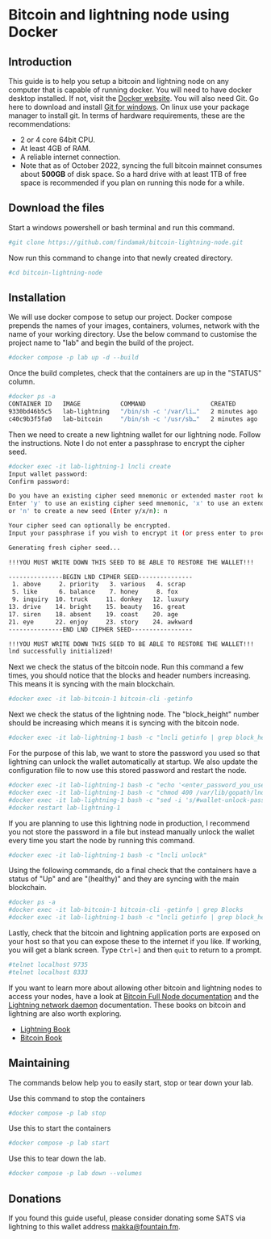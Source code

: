 # Bitcoin and lightning node using Docker 

## Introduction
This guide is to help you setup a bitcoin and lightning node on any computer that is capable of running docker. You will need to have docker desktop installed. If not, visit the [Docker website](https://www.docker.com/). You will also need Git. Go here to download and install [Git for windows](https://gitforwindows.org/). On linux use your package manager to install git. In terms of hardware requirements, these are the recommendations:
* 2 or 4 core 64bit CPU.
* At least 4GB of RAM.
* A reliable internet connection.
* Note that as of October 2022, syncing the full bitcoin mainnet consumes about **500GB** of disk space. So a hard drive with at least 1TB of free space is recommended if you plan on running this node for a while.


## Download the files
Start a windows powershell or bash terminal and run this command.
```sh
#git clone https://github.com/findamak/bitcoin-lightning-node.git
```
Now run this command to change into that newly created directory.
```sh
#cd bitcoin-lightning-node
```

## Installation
We will use docker compose to setup our project. Docker compose prepends the names of your images, containers, volumes, network with the name of your working directory. Use the below command to customise the project name to "lab" and begin the build of the project.

```sh
#docker compose -p lab up -d --build
```

Once the build completes, check that the containers are up in the "STATUS" column.
```sh
#docker ps -a
CONTAINER ID   IMAGE           COMMAND                  CREATED         STATUS                     PORTS                    NAMES
9330bd46b5c5   lab-lightning   "/bin/sh -c '/var/li…"   2 minutes ago   Up 2 minutes (unhealthy)   0.0.0.0:9735->9735/tcp   lab-lightning-1
c40c9b3f5fa0   lab-bitcoin     "/bin/sh -c '/usr/sb…"   2 minutes ago   Up 2 minutes (healthy)     0.0.0.0:8333->8333/tcp   lab-bitcoin-1
```

Then we need to create a new lightning wallet for our lightning node. Follow the instructions. Note I do not enter a passphrase to encrypt the cipher seed.
```sh
#docker exec -it lab-lightning-1 lncli create
Input wallet password:
Confirm password:

Do you have an existing cipher seed mnemonic or extended master root key you want to use?
Enter 'y' to use an existing cipher seed mnemonic, 'x' to use an extended master root key
or 'n' to create a new seed (Enter y/x/n): n

Your cipher seed can optionally be encrypted.
Input your passphrase if you wish to encrypt it (or press enter to proceed without a cipher seed passphrase):

Generating fresh cipher seed...

!!!YOU MUST WRITE DOWN THIS SEED TO BE ABLE TO RESTORE THE WALLET!!!

---------------BEGIN LND CIPHER SEED---------------
 1. above     2. priority   3. various   4. scrap
 5. like      6. balance    7. honey     8. fox
 9. inquiry  10. truck     11. donkey   12. luxury
13. drive    14. bright    15. beauty   16. great
17. siren    18. absent    19. coast    20. age
21. eye      22. enjoy     23. story    24. awkward
---------------END LND CIPHER SEED-----------------

!!!YOU MUST WRITE DOWN THIS SEED TO BE ABLE TO RESTORE THE WALLET!!!
lnd successfully initialized!
```

Next we check the status of the bitcoin node. Run this command a few times, you should notice that the blocks and header numbers increasing. This means it is syncing with the main blockchain.
```sh
#docker exec -it lab-bitcoin-1 bitcoin-cli -getinfo
```

Next we check the status of the lightning node. The "block_height" number should be increasing which means it is syncing with the bitcoin node.
```sh
#docker exec -it lab-lightning-1 bash -c "lncli getinfo | grep block_height"
```

For the purpose of this lab, we want to store the password you used so that lightning can unlock the wallet automatically at startup. We also update the configuration file to now use this stored password and restart the node.  
```sh
#docker exec -it lab-lightning-1 bash -c "echo '<enter_password_you_used_earlier>' > /var/lib/gopath/lndwallet.txt"
#docker exec -it lab-lightning-1 bash -c "chmod 400 /var/lib/gopath/lndwallet.txt"
#docker exec -it lab-lightning-1 bash -c "sed -i 's/#wallet-unlock-password-file=/wallet-unlock-password-file=/' /var/lib/gopath/lnd.conf"
#docker restart lab-lightning-1
```
If you are planning to use this lightning node in production, I recommend you not store the password in a file but instead manually unlock the wallet every time you start the node by running this command.
```sh
#docker exec -it lab-lightning-1 bash -c "lncli unlock"
```

Using the following commands, do a final check that the containers have a status of "Up" and are "(healthy)" and they are syncing with the main blockchain.
```sh
#docker ps -a
#docker exec -it lab-bitcoin-1 bitcoin-cli -getinfo | grep Blocks
#docker exec -it lab-lightning-1 bash -c "lncli getinfo | grep block_height"
```

Lastly, check that the bitcoin and lightning application ports are exposed on your host so that you can expose these to the internet if you like. If working, you will get a blank screen. Type `Ctrl+]` and then `quit` to return to a prompt.
```sh
#telnet localhost 9735
#telnet localhost 8333
```
If you want to learn more about allowing other bitcoin and lightning nodes to access your nodes, have a look at [Bitcoin Full Node documentation](https://bitcoin.org/en/full-node#network-configuration) and the [Lightning network daemon](https://docs.lightning.engineering/lightning-network-tools/lnd) documentation. These books on bitcoin and lightning are also worth exploring.
* [Lightning Book](https://github.com/lnbook/lnbook)
* [Bitcoin Book](https://github.com/bitcoinbook/bitcoinbook)

## Maintaining

The commands below help you to easily start, stop or tear down your lab. 

Use this command to stop the containers
```sh
#docker compose -p lab stop
```

Use this to start the containers
```sh
#docker compose -p lab start
```

Use this to tear down the lab.
```sh
#docker compose -p lab down --volumes
```

## Donations

If you found this guide useful, please consider donating some SATS via lightning to this wallet address makka@fountain.fm.
